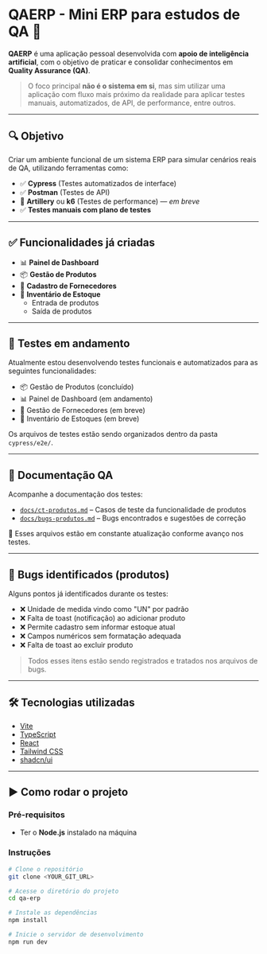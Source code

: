 # QAERP - Mini ERP para estudos de QA 🧪

**QAERP** é uma aplicação pessoal desenvolvida com **apoio de inteligência artificial**, com o objetivo de praticar e consolidar conhecimentos em **Quality Assurance (QA)**.

> O foco principal **não é o sistema em si**, mas sim utilizar uma aplicação com fluxo mais próximo da realidade para aplicar testes manuais, automatizados, de API, de performance, entre outros.

---

## 🔍 Objetivo

Criar um ambiente funcional de um sistema ERP para simular cenários reais de QA, utilizando ferramentas como:

- ✅ **Cypress** (Testes automatizados de interface)
- ✅ **Postman** (Testes de API)
- 🚧 **Artillery** ou **k6** (Testes de performance) — *em breve*
- ✅ **Testes manuais com plano de testes**

---

## ✅ Funcionalidades já criadas

- 📊 **Painel de Dashboard**
- 📦 **Gestão de Produtos**
- 🏢 **Cadastro de Fornecedores**
- 🧾 **Inventário de Estoque**
  - Entrada de produtos
  - Saída de produtos

---

## 🧪 Testes em andamento

Atualmente estou desenvolvendo testes funcionais e automatizados para as seguintes funcionalidades:

- 📦 Gestão de Produtos (concluído)
- 📊 Painel de Dashboard (em andamento)
- 🏢 Gestão de Fornecedores (em breve)
- 🧾 Inventário de Estoques (em breve)

Os arquivos de testes estão sendo organizados dentro da pasta `cypress/e2e/`.

---

## 📂 Documentação QA

Acompanhe a documentação dos testes:

- [`docs/ct-produtos.md`](docs/ct-produtos.md) – Casos de teste da funcionalidade de produtos
- [`docs/bugs-produtos.md`](docs/bugs-produtos.md) – Bugs encontrados e sugestões de correção

📌 Esses arquivos estão em constante atualização conforme avanço nos testes.

---

## 🐛 Bugs identificados (produtos)

Alguns pontos já identificados durante os testes:

- ❌ Unidade de medida vindo como "UN" por padrão
- ❌ Falta de toast (notificação) ao adicionar produto
- ❌ Permite cadastro sem informar estoque atual
- ❌ Campos numéricos sem formatação adequada
- ❌ Falta de toast ao excluir produto

> Todos esses itens estão sendo registrados e tratados nos arquivos de bugs.

---

## 🛠️ Tecnologias utilizadas

- [Vite](https://vitejs.dev/)
- [TypeScript](https://www.typescriptlang.org/)
- [React](https://react.dev/)
- [Tailwind CSS](https://tailwindcss.com/)
- [shadcn/ui](https://ui.shadcn.com/)

---

## ▶️ Como rodar o projeto

### Pré-requisitos

- Ter o **Node.js** instalado na máquina

### Instruções

```bash
# Clone o repositório
git clone <YOUR_GIT_URL>

# Acesse o diretório do projeto
cd qa-erp

# Instale as dependências
npm install

# Inicie o servidor de desenvolvimento
npm run dev
